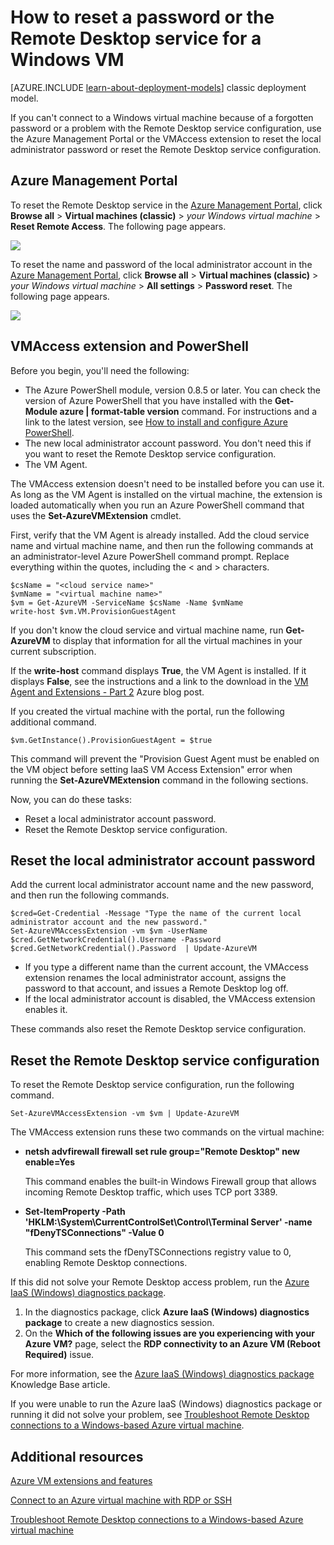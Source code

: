 <properties
	pageTitle="Reset the password or Remote Desktop on a Windows VM | Azure"
	description="Reset the administrator password or Remote Desktop services on a Windows VM created with the Resource Manager deployment model."
	services="virtual-machines"
	documentationCenter=""
	authors="dsk-2015"
	manager="timlt"
	editor=""
	tags="azure-resource-manager"/>

<tags
	ms.service="virtual-machines"
	ms.date="10/14/2015"
	wacn.date=""/>

# How to reset a password or the Remote Desktop service for a Windows VM

[AZURE.INCLUDE [learn-about-deployment-models](../includes/learn-about-deployment-models-rm-include.md)] classic deployment model.


If you can't connect to a Windows virtual machine because of a forgotten password or a problem with the Remote Desktop service configuration, use the Azure Management Portal or the VMAccess extension to reset the local administrator password or reset the Remote Desktop service configuration.

## Azure Management Portal

To reset the Remote Desktop service in the [Azure Management Portal](https://manage.windowsazure.cn), click **Browse all** > **Virtual machines (classic)** > *your Windows virtual machine* > **Reset Remote Access**. The following page appears.


![](./media/virtual-machines-windows-reset-password/Portal-RDP-Reset-Windows.png)

To reset the name and password of the local administrator account in the [Azure Management Portal](https://manage.windowsazure.cn), click **Browse all** > **Virtual machines (classic)** > *your Windows virtual machine* > **All settings** > **Password reset**. The following page appears.

![](./media/virtual-machines-windows-reset-password/Portal-PW-Reset-Windows.png)


## VMAccess extension and PowerShell

Before you begin, you'll need the following:

- The Azure PowerShell module, version 0.8.5 or later. You can check the version of Azure PowerShell that you have installed with the **Get-Module azure | format-table version** command. For instructions and a link to the latest version, see [How to install and configure Azure PowerShell](/documentation/articles/powershell-install-configure/).
- The new local administrator account password. You don't need this if you want to reset the Remote Desktop service configuration.
- The VM Agent.

The VMAccess extension doesn't need to be installed before you can use it. As long as the VM Agent is installed on the virtual machine, the extension is loaded automatically when you run an Azure PowerShell command that uses the **Set-AzureVMExtension** cmdlet.

First, verify that the VM Agent is already installed. Add the cloud service name and virtual machine name, and then run the following commands at an administrator-level Azure PowerShell command prompt. Replace everything within the quotes, including the < and > characters.

	$csName = "<cloud service name>"
	$vmName = "<virtual machine name>"
	$vm = Get-AzureVM -ServiceName $csName -Name $vmName
	write-host $vm.VM.ProvisionGuestAgent

If you don't know the cloud service and virtual machine name, run **Get-AzureVM** to display that information for all the virtual machines in your current subscription.

If the **write-host** command displays **True**, the VM Agent is installed. If it displays **False**, see the instructions and a link to the download in the [VM Agent and Extensions - Part 2](https://azure.microsoft.com/zh-cn/blog/vm-agent-and-extensions-part-2/) Azure blog post.

If you created the virtual machine with the portal, run the following additional command.

	$vm.GetInstance().ProvisionGuestAgent = $true

This command will prevent the "Provision Guest Agent must be enabled on the VM object before setting IaaS VM Access Extension" error when running the **Set-AzureVMExtension** command in the following sections.

Now, you can do these tasks:

- Reset a local administrator account password.
- Reset the Remote Desktop service configuration.

## Reset the local administrator account password

Add the current local administrator account name and the new password, and then run the following commands.

	$cred=Get-Credential -Message "Type the name of the current local administrator account and the new password."
	Set-AzureVMAccessExtension -vm $vm -UserName $cred.GetNetworkCredential().Username -Password $cred.GetNetworkCredential().Password  | Update-AzureVM

- If you type a different name than the current account, the VMAccess extension renames the local administrator account, assigns the password to that account, and issues a Remote Desktop log off.
- If the local administrator account is disabled, the VMAccess extension enables it.

These commands also reset the Remote Desktop service configuration.

## Reset the Remote Desktop service configuration

To reset the Remote Desktop service configuration, run the following command.

	Set-AzureVMAccessExtension -vm $vm | Update-AzureVM

The VMAccess extension runs these two commands on the virtual machine:

- **netsh advfirewall firewall set rule group="Remote Desktop" new enable=Yes**

	This command enables the built-in Windows Firewall group that allows incoming Remote Desktop traffic, which uses TCP port 3389.

- **Set-ItemProperty -Path 'HKLM:\System\CurrentControlSet\Control\Terminal Server' -name "fDenyTSConnections" -Value 0**

	This command sets the fDenyTSConnections registry value to 0, enabling Remote Desktop connections.

If this did not solve your Remote Desktop access problem, run the [Azure IaaS (Windows) diagnostics package](https://home.diagnostics.support.microsoft.com/SelfHelp?knowledgebaseArticleFilter=2976864).

1.	In the diagnostics package, click **Azure IaaS (Windows) diagnostics package** to create a new diagnostics session.
2.	On the **Which of the following issues are you experiencing with your Azure VM?** page, select the **RDP connectivity to an Azure VM (Reboot Required)** issue.

For more information, see the [Azure IaaS (Windows) diagnostics package](http://support.microsoft.com/kb/2976864) Knowledge Base article.

If you were unable to run the Azure IaaS (Windows) diagnostics package or running it did not solve your problem, see [Troubleshoot Remote Desktop connections to a Windows-based Azure virtual machine](/documentation/articles/virtual-machines-troubleshoot-remote-desktop-connections).


## Additional resources

[Azure VM extensions and features](/documentation/articles/virtual-machines-extensions-features)

[Connect to an Azure virtual machine with RDP or SSH](http://msdn.microsoft.com/zh-cn/library/azure/dn535788.aspx)

[Troubleshoot Remote Desktop connections to a Windows-based Azure virtual machine](/documentation/articles/virtual-machines-troubleshoot-remote-desktop-connections)
